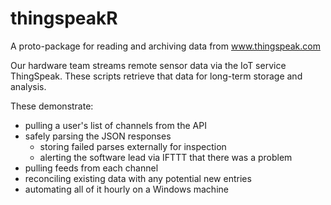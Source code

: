 # thingspeakR
A proto-package for reading and archiving data from www.thingspeak.com

Our hardware team streams remote sensor data via the IoT service ThingSpeak. These scripts retrieve that data for long-term storage and analysis.

These demonstrate:
 - pulling a user's list of channels from the API
 - safely parsing the JSON responses
   - storing failed parses externally for inspection
   - alerting the software lead via IFTTT that there was a problem
 - pulling feeds from each channel
 - reconciling existing data with any potential new entries
 - automating all of it hourly on a Windows machine
